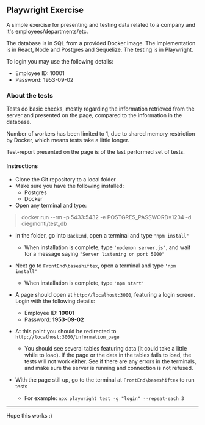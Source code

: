 ## Playwright Exercise

A simple exercise for presenting and testing data related to a company and it's employees/departments/etc. 

The database is in SQL from a provided Docker image.
The implementation is in React, Node and Postgres and Sequelize.
The testing is in Playwright.

 To login you may use the following details:
- Employee ID: 10001
- Password: 1953-09-02


### About the tests

Tests do basic checks, mostly regarding the information retrieved from the server and presented on the page, compared to the information in the database.

Number of workers has been limited to 1, due to shared memory restriction by Docker, which means tests take a little longer.

Test-report presented on the page is of the last performed set of tests.


#### Instructions
- Clone the Git repository to a local folder
- Make sure you have the following installed:
  - Postgres
  - Docker
- Open any terminal and type:
> docker run --rm -p 5433:5432 -e POSTGRES_PASSWORD=1234 -d diegmonti/test_db
 

- In the folder, go into `BackEnd`, open a terminal and type `'npm install'`
  - When installation is complete, type `'nodemon server.js'`, and wait for a message saying `"Server listening on port 5000"`
- Next go to `FrontEnd\baseshiftex`, open a terminal and type `'npm install'`
  - When installation is complete, type `'npm start'`

- A page should open at `http://localhost:3000`, featuring a login screen.
Login with the following details:
  - Employee ID: **10001**
  - Password: **1953-09-02**

- At this point you should be redirected to `http://localhost:3000/information_page`
  - You should see several tables featuring data (it could take a little while to load). If the page or the data in the tables fails to load, the tests will not work either. See if there are any errors in the terminals, and make sure the server is running and connection is not refused.

- With the page still up, go to the terminal at `FrontEnd\baseshiftex` to run tests
  - For example: `npx playwright test -g "login" --repeat-each 3`
  
- - -
Hope this works :)